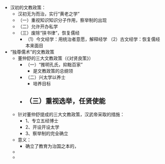 - 汉初的文教政策：
	- 汉初无为而治，实行“黄老之学”
	- （一）重视知识知识分子作用，察举制的出现
	- （二）允许开办私学
	- （三）废除“挟书律”，恢复儒经
		- （1）今文经学：用统治者意愿，解释经学
		  （2）古文经学：恢复儒经本来面目
- “独尊儒术”的文教政策
	- 董仲舒的三大文教政策（《对贤良策》）
		- （一）“推明孔氏，抑黜百家”
			- 是文教政策的总纲领
		- （二）兴太学以养士
			- 培养目标
		- （三）重视选举，任贤使能
			-
	- 针对董仲舒提成的三大文教政策，汉武帝采取的措施：
		- 1、专立五经博士
		- 2、开设开设太学
		- 3、察举制的完全确立
	- 意义：
		- 确立了教育为治国之本的，
	-
	-